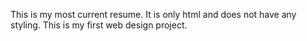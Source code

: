 This is my most current resume. It is only html and does not have any styling. This is my first web design project.